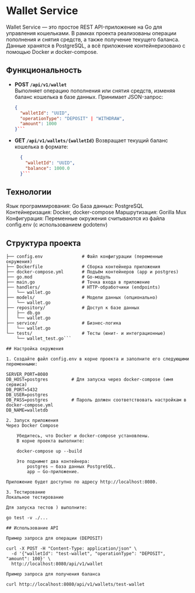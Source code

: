 # Wallet Service

Wallet Service — это простое REST API-приложение на Go для управления кошельками. В рамках проекта реализованы операции пополнения и снятия средств, а также получение текущего баланса. Данные хранятся в PostgreSQL, а всё приложение контейнеризовано с помощью Docker и docker-compose.

## Функциональность

- **POST `/api/v1/wallet`**  
Выполняет операцию пополнения или снятия средств, изменяя баланс кошелька в базе данных.
  Принимает JSON-запрос:
  ```json
  {
    "walletId": "UUID",
    "operationType": "DEPOSIT" | "WITHDRAW",
    "amount": 1000
  }```


- **GET `/api/v1/wallets/{walletId}`**
    Возвращает текущий баланс кошелька в формате:
  ```json
    {
      "walletId": "UUID",
      "balance": 1000.0
    }```

## Технологии

  Язык программирования: Go
  База данных: PostgreSQL
  Контейнеризация: Docker, docker-compose
  Маршрутизация: Gorilla Mux
  Конфигурация: Переменные окружения считываются из файла config.env (с использованием godotenv)

## Структура проекта

```wallet-service/
├── config.env               # Файл конфигурации (переменные окружения)
├── Dockerfile               # Сборка контейнера приложения
├── docker-compose.yml       # Подъём контейнеров (app и postgres)
├── go.mod                   # Go-модуль
├── main.go                  # Точка входа в приложение
├── handlers/                # HTTP-обработчики (endpoints)
│   └── wallet.go
├── models/                  # Модели данных (опционально)
│   └── wallet.go
├── repository/              # Доступ к базе данных
│   ├── db.go
│   └── wallet.go
├── service/                 # Бизнес-логика
│   └── wallet.go
└── tests/                   # Тесты (юнит- и интеграционные)
    └── wallet_test.go```

## Настройка окружения

1. Создайте файл config.env в корне проекта и заполните его следующими переменными:

SERVER_PORT=8080
DB_HOST=postgres         # Для запуска через docker-compose (имя сервиса)
DB_PORT=5432
DB_USER=postgres
DB_PASS=postgres         # Пароль должен соответствовать настройкам в docker-compose.yml
DB_NAME=walletdb

2. Запуск приложения
Через Docker Compose

    Убедитесь, что Docker и docker-compose установлены.
    В корне проекта выполните:

    docker-compose up --build

    Это поднимет два контейнера:
        postgres — база данных PostgreSQL.
        app — Go-приложение.

Приложение будет доступно по адресу http://localhost:8080.

3. Тестирование
Локальное тестирование

Для запуска тестов ) выполните:

go test -v ./...

## Использование API

Пример запроса для операции (DEPOSIT)

curl -X POST -H "Content-Type: application/json" \
  -d '{"walletId": "test-wallet", "operationType": "DEPOSIT", "amount": 100}' \
  http://localhost:8080/api/v1/wallet

Пример запроса для получения баланса

curl http://localhost:8080/api/v1/wallets/test-wallet
